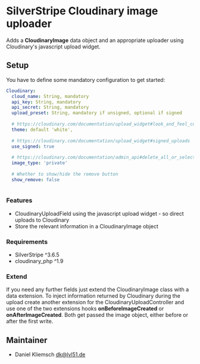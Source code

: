 # SilverStripe Cloudinary image uploader
Adds a **CloudinaryImage** data object and an appropriate uploader using Cloudinary's javascript upload widget.

## Setup
You have to define some mandatory configuration to get started:

```yaml
Cloudinary:
  cloud_name: String, mandatory
  api_key: String, mandatory
  api_secret: String, mandatory
  upload_preset: String, mandatory if unsigned, optional if signed
  
  # https://cloudinary.com/documentation/upload_widget#look_and_feel_customization
  theme: default 'white', 
  
  # https://cloudinary.com/documentation/upload_widget#signed_uploads
  use_signed: true
  
  # https://cloudinary.com/documentation/admin_api#delete_all_or_selected_resources
  image_type: 'private'
  
  # Whether to show/hide the remove button
  show_remove: false
  
```

### Features
- CloudinaryUploadField using the javascript upload widget - so direct uploads to Cloudinary
- Store the relevant information in a CloudinaryImage object 

### Requirements
- SilverStripe ^3.6.5
- cloudinary_php ^1.9

### Extend
If you need any further fields just extend the CloudinaryImage class with a data extension. To inject information returned by Cloudinary during the upload create another extension for the CloudinaryUploadController and use one of the two extensions hooks **onBeforeImageCreated** or **onAfterImageCreated**. Both get passed the image object, either before or after the first write.

## Maintainer
- Daniel Kliemsch <dk@lvl51.de>
